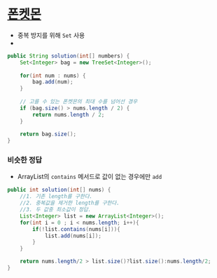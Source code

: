 # [폰켓몬](https://programmers.co.kr/learn/courses/30/lessons/1845)
- 중복 방지를 위해 `Set` 사용
- 
```java
public String solution(int[] numbers) {
    Set<Integer> bag = new TreeSet<Integer>();
		
    for(int num : nums) {
        bag.add(num);
    }
    
    // 고를 수 있는 폰켓몬의 최대 수를 넘어선 경우
    if (bag.size() > nums.length / 2) {
        return nums.length / 2;
    }
		
	return bag.size();
}
```

### 비슷한 정답
- ArrayList의 `contains` 메서드로 값이 없는 경우에만 `add`
```java
public int solution(int[] nums) {
    //1. 기존 length를 구한다.
    //2. 중복값을 제거한 length를 구한다.
    //3. 두 값중 최소값이 정답.
    List<Integer> list = new ArrayList<Integer>();
    for(int i = 0 ; i < nums.length; i++){
        if(!list.contains(nums[i])){
            list.add(nums[i]);
        }
    }

    return nums.length/2 > list.size()?list.size():nums.length/2;
}
```